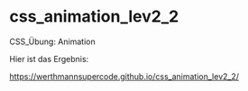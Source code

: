 # css_animation_lev2_2

CSS_Übung: Animation

Hier ist das Ergebnis:

https://werthmannsupercode.github.io/css_animation_lev2_2/

